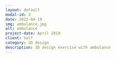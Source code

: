 ```yaml
---
layout: default
modal-id: 3
date: 2022-04-19
img: ambulance.jpg
alt: ambulance
project-date: April 2019
client: Self
category: 3D design
description: 3D design exercise with ambulance
---
```

